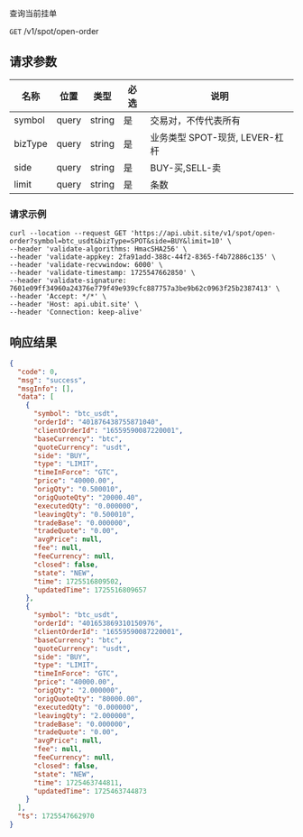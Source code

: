 查询当前挂单

`GET` /v1/spot/open-order

## 请求参数

| 名称      | 位置    | 类型     | 必选 | 说明                      |
|---------|-------|--------|----|-------------------------|
| symbol  | query | string | 是  | 交易对，不传代表所有	             |
| bizType | query | string | 是  | 业务类型 SPOT-现货, LEVER-杠杆	 |
| side    | query | string | 是  | BUY-买,SELL-卖	           |
| limit   | query | string | 是  | 条数                      |

### 请求示例

```
curl --location --request GET 'https://api.ubit.site/v1/spot/open-order?symbol=btc_usdt&bizType=SPOT&side=BUY&limit=10' \
--header 'validate-algorithms: HmacSHA256' \
--header 'validate-appkey: 2fa91add-388c-44f2-8365-f4b72886c135' \
--header 'validate-recvwindow: 6000' \
--header 'validate-timestamp: 1725547662850' \
--header 'validate-signature: 7601e09ff34960a24376e779f49e939cfc887757a3be9b62c0963f25b2387413' \
--header 'Accept: */*' \
--header 'Host: api.ubit.site' \
--header 'Connection: keep-alive'
```

## 响应结果

```json
{
  "code": 0,
  "msg": "success",
  "msgInfo": [],
  "data": [
    {
      "symbol": "btc_usdt",
      "orderId": "401876438755871040",
      "clientOrderId": "16559590087220001",
      "baseCurrency": "btc",
      "quoteCurrency": "usdt",
      "side": "BUY",
      "type": "LIMIT",
      "timeInForce": "GTC",
      "price": "40000.00",
      "origQty": "0.500010",
      "origQuoteQty": "20000.40",
      "executedQty": "0.000000",
      "leavingQty": "0.500010",
      "tradeBase": "0.000000",
      "tradeQuote": "0.00",
      "avgPrice": null,
      "fee": null,
      "feeCurrency": null,
      "closed": false,
      "state": "NEW",
      "time": 1725516809502,
      "updatedTime": 1725516809657
    },
    {
      "symbol": "btc_usdt",
      "orderId": "401653869310150976",
      "clientOrderId": "16559590087220001",
      "baseCurrency": "btc",
      "quoteCurrency": "usdt",
      "side": "BUY",
      "type": "LIMIT",
      "timeInForce": "GTC",
      "price": "40000.00",
      "origQty": "2.000000",
      "origQuoteQty": "80000.00",
      "executedQty": "0.000000",
      "leavingQty": "2.000000",
      "tradeBase": "0.000000",
      "tradeQuote": "0.00",
      "avgPrice": null,
      "fee": null,
      "feeCurrency": null,
      "closed": false,
      "state": "NEW",
      "time": 1725463744811,
      "updatedTime": 1725463744873
    }
  ],
  "ts": 1725547662970
}
```

